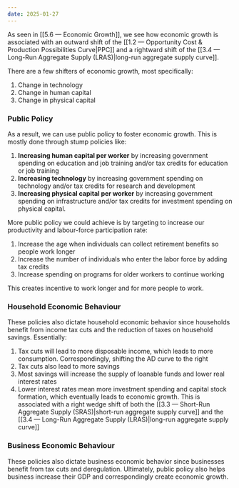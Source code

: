 ```yaml
---
date: 2025-01-27
---
```

As seen in [[5.6 — Economic Growth]], we see how economic growth is associated with an outward shift of the [[1.2 — Opportunity Cost & Production Possibilities Curve|PPC]] and a rightward shift of the [[3.4 — Long-Run Aggregate Supply (LRAS)|long-run aggregate supply curve]].

There are a few shifters of economic growth, most specifically:
1. Change in technology
2. Change in human capital
3. Change in physical capital
### Public Policy
As a result, we can use public policy to foster economic growth. This is mostly done through stump policies like: 
1. **Increasing human capital per worker** by increasing government spending on education and job training and/or tax credits for education or job training 
2. **Increasing technology** by increasing government spending on technology and/or tax credits for research and development
3. **Increasing physical capital per worker** by increasing government spending on infrastructure and/or tax credits for investment spending on physical capital. 

More public policy we could achieve is by targeting to increase our productivity and labour-force participation rate:
1. Increase the age when individuals can collect retirement benefits so people work longer
2. Increase the number of individuals who enter the labor force by adding tax credits
3. Increase spending on programs for older workers to continue working

This creates incentive to work longer and for more people to work.
### Household Economic Behaviour
These policies also dictate household economic behavior since households benefit from income tax cuts and the reduction of taxes on household savings. Essentially:
1. Tax cuts will lead to more disposable income, which leads to more consumption. Correspondingly, shifting the AD curve to the right
2. Tax cuts also lead to more savings 
3. Most savings will increase the supply of loanable funds and lower real interest rates
4. Lower interest rates mean more investment spending and capital stock formation, which eventually leads to economic growth. This is associated with a right wedge shift of both the [[3.3 — Short-Run Aggregate Supply (SRAS)|short-run aggregate supply curve]] and the [[3.4 — Long-Run Aggregate Supply (LRAS)|long-run aggregate supply curve]]
### Business Economic Behaviour
These policies also dictate business economic behavior since businesses benefit from tax cuts and deregulation. Ultimately, public policy also helps business increase their GDP and correspondingly create economic growth.